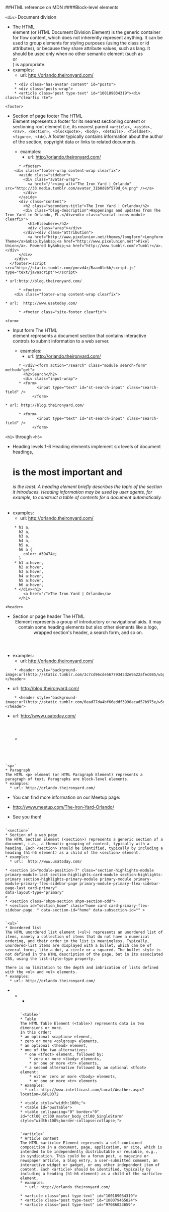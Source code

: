 ##HTML reference on MDN
####Block-level elements

`<div>`
Document division
* The HTML <div> element (or HTML Document Division Element) is the generic container for flow content, which does not inherently represent anything. It can be used to group elements for styling purposes (using the class or id attributes), or because they share attribute values, such as lang. It should be used only when no other semantic element (such as <article> or <nav>) is appropriate.
* examples:
  * url: http://orlando.theironyard.com/
```
    * <div class="has-avatar content" id="posts">
    * <div class="posts-wrap">
    * <article class="post type-text" id="100189034319"><div class="clearfix rte">
```

`<footer>`
* Section of page footer
The HTML <footer> Element represents a footer for its nearest sectioning content or sectioning root element (i.e, its nearest parent `<article>, <aside>, <nav>, <section>, <blockquote>, <body>, <details>, <fieldset>, <figure>, <td>`). A footer typically contains information about the author of the section, copyright data or links to related documents.
  * examples:
    * url: http://orlando.theironyard.com/
```
      * <footer>
    <div class="footer-wrap content-wrap clearfix">
      <aside class="sidebar">
        <div class="avatar-wrap">
          <a href="/"><img alt="The Iron Yard | Orlando" src="http://33.media.tumblr.com/avatar_31b8d8bf579d_64.png" /></a>
        </div>
      </aside>
      <div class="content">
        <h2 class="secondary-title">The Iron Yard | Orlando</h2>
        <div class="blog-description">Happenings and updates from The Iron Yard in Orlando, FL.</div><div class="social-icons module clearfix">
          <h2>Elsewhere</h2>
          <div class="wrap"></div>
        </div><div class="attribution">
          <a href="http://www.pixelunion.net/themes/longform">Longform Theme</a>&nbsp;by&nbsp;<a href="http://www.pixelunion.net">Pixel Union</a>. Powered by&nbsp;<a href="http://www.tumblr.com">Tumblr</a>.</div>
      </div>
    </div>
  </footer><script src="http://static.tumblr.com/ymcvd4r/Raan0lekb/script.js" type="text/javascript"></script>
```
    * url:http://blog.theironyard.com/
```
      * <footer>
    <div class="footer-wrap content-wrap clearfix">
```

    * url:  http://www.usatoday.com/
```
      * <footer class="site-footer clearfix">
```

`<form>`
* Input form
The HTML <form> element represents a document section that contains interactive controls to submit information to a web server.
  * examples:
    * url: http://orlando.theironyard.com/
```
      * </div><form action="/search" class="module search-form" method="get">
        <h2>Search</h2>
        <div class="input-wrap">
      * <form>
              <input type="text" id="st-search-input" class="search-field" />
            </form>
```
    * url: http://blog.theironyard.com/
```
      * <form>
              <input type="text" id="st-search-input" class="search-field" />
            </form>
```

`<h1>` through `<h6>`
* Heading levels 1-6
Heading elements implement six levels of document headings, <h1> is the most important and <h6> is the least. A heading element briefly describes the topic of the section it introduces. Heading information may be used by user agents, for example, to construct a table of contents for a document automatically.
* examples:
  * url: http://orlando.theironyard.com/
```
    * h1 a,
      h2 a,
      h3 a,
      h4 a,
      h5 a,
      h6 a {
        color: #39474e;
      }
    * h1 a:hover,
      h2 a:hover,
      h3 a:hover,
      h4 a:hover,
      h5 a:hover,
      h6 a:hover,
    * </div><h1>
        <a href="/">The Iron Yard | Orlando</a>
      </h1>
```

`<header>`
* Section or page header
The HTML <header> Element represents a group of introductory or navigational aids. It may contain some heading elements but also other elements like a logo, wrapped section's header, a search form, and so on.
* examples:
  * url: http://orlando.theironyard.com/
```
    * <header style="background-image:url(http://static.tumblr.com/3c7cd96cde56779343d2e9a22afec085/w5gxxfv/oCrn8vkw8/tumblr_static_9cxjqqnfamsccsg4ow84sg8kg.jpg);"></header>
```
  * url:  http://blog.theironyard.com/
```
    * <header style="background-image:url(http://static.tumblr.com/6ead77da4bf66eddf3998acad57b975e/w5gxxfv/w3Sn9hotu/tumblr_static_1nxex1e3d5y8cc40o4cccoc0w.jpg);"></header>
```
  * url:  http://www.usatoday.com/
    * <header data-default-fixed="false" data-default-open="true" class=" site-header ">
```

`<p>`
* Paragraph
The HTML <p> element (or HTML Paragraph Element) represents a paragraph of text. Paragraphs are block-level elements.
* examples:
  * url: http://orlando.theironyard.com/
```
  * <p>You can find more information on our Meetup page: </p>
  * <p><a href="http://www.meetup.com/The-Iron-Yard-Orlando/">http://www.meetup.com/The-Iron-Yard-Orlando/</a></p>
  * <p>See you then!</p>
```

`<section>`
* Section of a web page
The HTML Section Element (<section>) represents a generic section of a document, i.e., a thematic grouping of content, typically with a heading. Each <section> should be identified, typically by including a heading (h1-h6 element) as a child of the <section> element.
* examples:
  * url:  http://www.usatoday.com/
```
    * <section id="module-position-7" class="section-highlights-module primary-module-last section-highlights-card-module section-highlights-primary section-highlights-primary-module primary-module primary-module-primary-flex-sidebar-page primary-module-primary-flex-sidebar-page-last card-primary"
    data-layout-type="primary"
    >
    * <section class="shpm-section shpm-section-odd">
    * <section id="section_home" class="home card card-primary-flex-sidebar-page  " data-section-id="home" data-subsection-id="" >
```

`<ul>`
* Unordered list
The HTML unordered list element (<ul>) represents an unordered list of items, namely a collection of items that do not have a numerical ordering, and their order in the list is meaningless. Typically, unordered-list items are displayed with a bullet, which can be of several forms, like a dot, a circle or a squared. The bullet style is not defined in the HTML description of the page, but in its associated CSS, using the list-style-type property.

There is no limitation to the depth and imbrication of lists defined with the <ol> and <ul> elements.
* examples:
  * url: http://orlando.theironyard.com/
```
  * <ul class="meta-tools clearfix">
  * <ul class="share-items">
  * <ul class="links module"></ul>
```

`<table>`
* Table
The HTML Table Element (<table>) represents data in two dimensions or more.
In this order:
* an optional <caption> element,
* zero or more <colgroup> elements,
* an optional <thead> element,
* one of the two alternatives:
  * one <tfoot> element, followed by:
    * zero or more <tbody> elements,
    * or one or more <tr> elements,
  * a second alternative followed by an optional <tfoot> element:
    * either zero or more <tbody> elements,
    * or one or more <tr> elements
* examples:
  * url: http://www.intellicast.com/Local/Weather.aspx?location=USFL0372
```
    * <table style="width:100%;">
    * <table id="pwsTable">
    * <table cellspacing="0" border="0" id="ctl00_ctl00_master_body_ctl00_SingleStorm" style="width:100%;border-collapse:collapse;">
```

`<article>`
* Article content
The HTML <article> Element represents a self-contained composition in a document, page, application, or site, which is intended to be independently distributable or reusable, e.g., in syndication. This could be a forum post, a magazine or newspaper article, a blog entry, a user-submitted comment, an interactive widget or gadget, or any other independent item of content. Each <article> should be identified, typically by including a heading (h1-h6 element) as a child of the <article> element.
* examples:
  * url: http://orlando.theironyard.com/
```
    * <article class="post type-text" id="100189034319">
    * <article class="post type-text" id="100079465824">
    * <article class="post type-text" id="97086023659">
```
